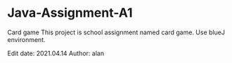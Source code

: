 # Java-Assignment-A1
Card game
This project is school assignment named card game. Use blueJ environment.

Edit date: 2021.04.14
Author: alan
